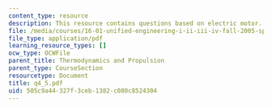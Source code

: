 ```yaml
---
content_type: resource
description: This resource contains questions based on electric motor.
file: /media/courses/16-01-unified-engineering-i-ii-iii-iv-fall-2005-spring-2006/505c9a44327f3ceb1382c080c8524304_q4_5.pdf
file_type: application/pdf
learning_resource_types: []
ocw_type: OCWFile
parent_title: Thermodynamics and Propulsion
parent_type: CourseSection
resourcetype: Document
title: q4_5.pdf
uid: 505c9a44-327f-3ceb-1382-c080c8524304
---
```

